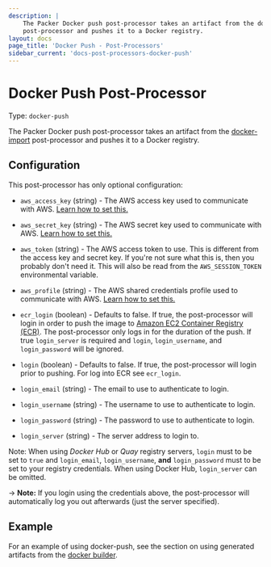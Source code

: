 ```yaml
---
description: |
    The Packer Docker push post-processor takes an artifact from the docker-import
    post-processor and pushes it to a Docker registry.
layout: docs
page_title: 'Docker Push - Post-Processors'
sidebar_current: 'docs-post-processors-docker-push'
---
```


# Docker Push Post-Processor

Type: `docker-push`

The Packer Docker push post-processor takes an artifact from the
[docker-import](/docs/post-processors/docker-import.html) post-processor and
pushes it to a Docker registry.

## Configuration

This post-processor has only optional configuration:

-   `aws_access_key` (string) - The AWS access key used to communicate with AWS.
    [Learn how to set this.](/docs/builders/amazon.html#specifying-amazon-credentials)

-   `aws_secret_key` (string) - The AWS secret key used to communicate with AWS.
    [Learn how to set this.](/docs/builders/amazon.html#specifying-amazon-credentials)

-   `aws_token` (string) - The AWS access token to use. This is different from the
    access key and secret key. If you're not sure what this is, then you
    probably don't need it. This will also be read from the `AWS_SESSION_TOKEN`
    environmental variable.

-   `aws_profile` (string) - The AWS shared credentials profile used to communicate with AWS.
    [Learn how to set this.](/docs/builders/amazon.html#specifying-amazon-credentials)

-   `ecr_login` (boolean) - Defaults to false. If true, the post-processor
    will login in order to push the image to
    [Amazon EC2 Container Registry (ECR)](https://aws.amazon.com/ecr/).
    The post-processor only logs in for the duration of the push. If true
    `login_server` is required and `login`, `login_username`, and
    `login_password` will be ignored.

-   `login` (boolean) - Defaults to false. If true, the post-processor will
    login prior to pushing. For log into ECR see `ecr_login`.

-   `login_email` (string) - The email to use to authenticate to login.

-   `login_username` (string) - The username to use to authenticate to login.

-   `login_password` (string) - The password to use to authenticate to login.

-   `login_server` (string) - The server address to login to.

Note: When using *Docker Hub* or *Quay* registry servers, `login` must to be
set to `true` and `login_email`, `login_username`, **and** `login_password`
must to be set to your registry credentials. When using Docker Hub,
`login_server` can be omitted.

-&gt; **Note:** If you login using the credentials above, the post-processor
will automatically log you out afterwards (just the server specified).

## Example

For an example of using docker-push, see the section on using generated
artifacts from the [docker builder](/docs/builders/docker.html).
